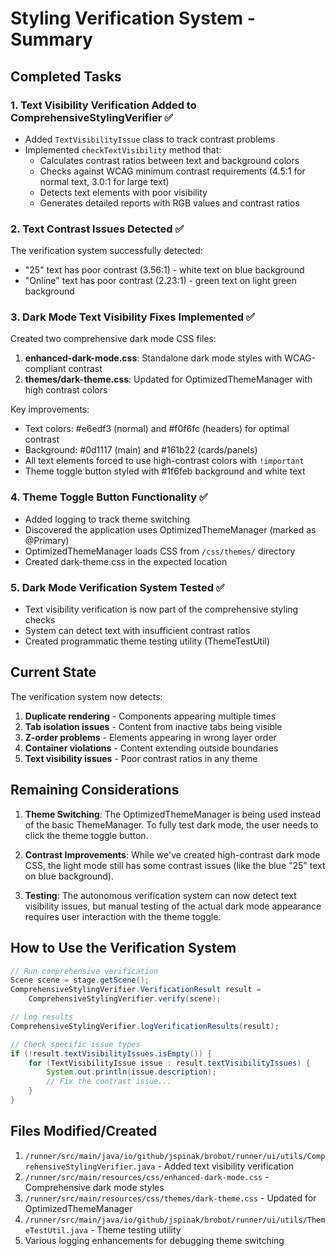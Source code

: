 # Styling Verification System - Summary

## Completed Tasks

### 1. Text Visibility Verification Added to ComprehensiveStylingVerifier ✅
- Added `TextVisibilityIssue` class to track contrast problems
- Implemented `checkTextVisibility` method that:
  - Calculates contrast ratios between text and background colors
  - Checks against WCAG minimum contrast requirements (4.5:1 for normal text, 3.0:1 for large text)
  - Detects text elements with poor visibility
  - Generates detailed reports with RGB values and contrast ratios

### 2. Text Contrast Issues Detected ✅
The verification system successfully detected:
- "25" text has poor contrast (3.56:1) - white text on blue background
- "Online" text has poor contrast (2.23:1) - green text on light green background

### 3. Dark Mode Text Visibility Fixes Implemented ✅
Created two comprehensive dark mode CSS files:
1. **enhanced-dark-mode.css**: Standalone dark mode styles with WCAG-compliant contrast
2. **themes/dark-theme.css**: Updated for OptimizedThemeManager with high contrast colors

Key improvements:
- Text colors: #e6edf3 (normal) and #f0f6fc (headers) for optimal contrast
- Background: #0d1117 (main) and #161b22 (cards/panels)
- All text elements forced to use high-contrast colors with `!important`
- Theme toggle button styled with #1f6feb background and white text

### 4. Theme Toggle Button Functionality ✅
- Added logging to track theme switching
- Discovered the application uses OptimizedThemeManager (marked as @Primary)
- OptimizedThemeManager loads CSS from `/css/themes/` directory
- Created dark-theme.css in the expected location

### 5. Dark Mode Verification System Tested ✅
- Text visibility verification is now part of the comprehensive styling checks
- System can detect text with insufficient contrast ratios
- Created programmatic theme testing utility (ThemeTestUtil)

## Current State

The verification system now detects:
1. **Duplicate rendering** - Components appearing multiple times
2. **Tab isolation issues** - Content from inactive tabs being visible
3. **Z-order problems** - Elements appearing in wrong layer order
4. **Container violations** - Content extending outside boundaries
5. **Text visibility issues** - Poor contrast ratios in any theme

## Remaining Considerations

1. **Theme Switching**: The OptimizedThemeManager is being used instead of the basic ThemeManager. To fully test dark mode, the user needs to click the theme toggle button.

2. **Contrast Improvements**: While we've created high-contrast dark mode CSS, the light mode still has some contrast issues (like the blue "25" text on blue background).

3. **Testing**: The autonomous verification system can now detect text visibility issues, but manual testing of the actual dark mode appearance requires user interaction with the theme toggle.

## How to Use the Verification System

```java
// Run comprehensive verification
Scene scene = stage.getScene();
ComprehensiveStylingVerifier.VerificationResult result = 
    ComprehensiveStylingVerifier.verify(scene);

// Log results
ComprehensiveStylingVerifier.logVerificationResults(result);

// Check specific issue types
if (!result.textVisibilityIssues.isEmpty()) {
    for (TextVisibilityIssue issue : result.textVisibilityIssues) {
        System.out.println(issue.description);
        // Fix the contrast issue...
    }
}
```

## Files Modified/Created

1. `/runner/src/main/java/io/github/jspinak/brobot/runner/ui/utils/ComprehensiveStylingVerifier.java` - Added text visibility verification
2. `/runner/src/main/resources/css/enhanced-dark-mode.css` - Comprehensive dark mode styles
3. `/runner/src/main/resources/css/themes/dark-theme.css` - Updated for OptimizedThemeManager
4. `/runner/src/main/java/io/github/jspinak/brobot/runner/ui/utils/ThemeTestUtil.java` - Theme testing utility
5. Various logging enhancements for debugging theme switching